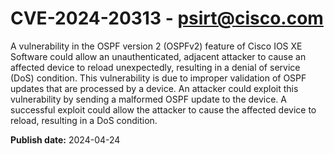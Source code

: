 # CVE-2024-20313 - psirt@cisco.com

A vulnerability in the OSPF version 2 (OSPFv2) feature of Cisco IOS XE Software could allow an unauthenticated, adjacent attacker to cause an affected device to reload unexpectedly, resulting in a denial of service (DoS) condition. This vulnerability is due to improper validation of OSPF updates that are processed by a device. An attacker could exploit this vulnerability by sending a malformed OSPF update to the device. A successful exploit could allow the attacker to cause the affected device to reload, resulting in a DoS condition.

**Publish date:** 2024-04-24
